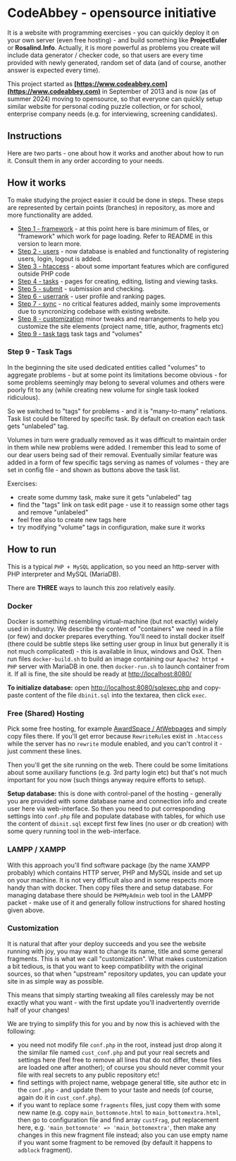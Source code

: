 # CodeAbbey - opensource initiative

It is a website with programming exercises - you can quickly deploy it on your own server (even free hosting) - and
build something like **ProjectEuler** or **Rosalind.Info**. Actually, it is more powerful as problems you create
will include data generator / checker code, so that users are every time provided with newly generated, random set
of data (and of course, another answer is expected every time).

This project started as **[https://www.codeabbey.com](https://www.codeabbey.com)**
in September of 2013 and is now (as of summer 2024) moving to opensource, so that everyone can quickly setup
similar website for personal coding puzzle collection, or for school, enterprise company needs (e.g. for
interviewing, screening candidates).

## Instructions

Here are two parts - one about how it works and another about how to run it. Consult them in any order according
to your needs.

## How it works

To make studying the project easier it could be done in steps. These steps are represented
by certain points (branches) in repository, as more and more functionality are added.

- [Step 1 - framework](https://github.com/CodeAbbey/src/tree/v0.1-framework) - at this point
    here is bare minimum of files, or "framework" which work for page loading. Refer to README
    in this version to learn more.
- [Step 2 - users](https://github.com/CodeAbbey/src/tree/v0.2-users) - now database is enabled
    and functionality of registering users, login, logout is added.
- [Step 3 - htaccess](https://github.com/CodeAbbey/src/tree/v0.3-htaccess) - about some important
    features which are configured outside PHP code
- [Step 4 - tasks](https://github.com/CodeAbbey/src/tree/v0.4-tasks) - pages for creating, editing,
    listing and viewing tasks.
- [Step 5 - submit](https://github.com/CodeAbbey/src/tree/v0.5-submit) - submission and checking.
- [Step 6 - userrank](https://github.com/CodeAbbey/src/tree/v0.6-userrank) - user profile and ranking pages.
- [Step 7 - sync](https://github.com/CodeAbbey/src/tree/v0.7-sync) - no critical features added,
    mainly some improvements due to syncronizing codebase with existing website.
- [Step 8 - customization](https://github.com/CodeAbbey/src/tree/v0.8-customization) minor tweaks and
    rearrangements to help you customize the site elements (project name, title, author, fragments etc)
- [Step 9 - task tags](https://github.com/CodeAbbey/src/tree/v0.9-tags) task tags and "volumes"

### Step 9 - Task Tags

In the beginning the site used dedicated entities called "volumes" to aggregate problems - but at some point its
limitations become obvious - for some problems seemingly may belong to several volumes and others were poorly fit
to any (while creating new volume for single task looked ridiculous).

So we switched to "tags" for problems - and it is "many-to-many" relations. Task list could be filtered by
specific task. By default on creation each task gets "unlabeled" tag.

Volumes in turn were gradually removed as it was difficult to maintain order in them while new problems were added.
I remember this lead to some of our dear users being sad of their removal. Eventually similar feature was added
in a form of few specific tags serving as names of volumes - they are set in config file - and shown as buttons
above the task list.

Exercises:

- create some dummy task, make sure it gets "unlabeled" tag
- find the "tags" link on task edit page - use it to reassign some other tags and remove "unlabeled"
- feel free also to create new tags here
- try modifying "volume" tags in configuration, make sure it works

## How to run

This is a typical `PHP + MySQL` application, so you need an http-server with PHP interpreter and MySQL (MariaDB).

There are **THREE** ways to launch this zoo relatively easily.

### Docker

Docker is something resembling virtual-machine (but not exactly) widely used in industry. We describe
the content of "containers" we need in a file (or few) and docker prepares everything. You'll need to install
docker itself (there could be subtle steps like setting user group in linux but generally it is not much
complicated) - this is available in linux, windows and OsX. Then run files `docker-build.sh` to build an
image containing our `Apache2 httpd + PHP` server with MariaDB in one. then `docker-run.sh` to launch container
from it. If all is fine, the site should be ready at [http://localhost:8080/](http://localhost:8080)

**To initialize database:** open [http://localhost:8080/sqlexec.php](http://localhost:8080/sqlexec.php) and copy-paste content of the file `dbinit.sql` into the textarea, then click `exec`.

### Free (Shared) Hosting

Pick some free hosting, for example [AwardSpace / AtWebpages](https://www.awardspace.com/) and simply copy files there. If you'll get error because `RewriteRule`s exist in `.htaccess` while
the server has no `rewrite` module enabled, and you can't control it - just comment these lines.

Then you'll get the site running on the web. There could be some limitations about some auxiliary functions
(e.g. 3rd party login etc) but that's not much important for you now (such things anyway require efforts to setup).

**Setup database:** this is done with control-panel of the hosting - generally you are provided
with some database name and connection info and create user here via web-interface. So then you
need to put corresponding settings into `conf.php` file and populate database with tables, for
which use the content of `dbinit.sql` except first few lines (no user or db creation) with
some query running tool in the web-interface.

### LAMPP / XAMPP

With this approach you'll find software package (by the name XAMPP probably) which contains HTTP server, PHP and MySQL
inside and set up on your machine. It is not very difficult also and in some respects more handy than with docker.
Then copy files there and setup database. For managing database there should be `PHPMyAdmin`
web tool in the LAMPP packet - make use of it and generally follow instructions for
shared hosting given above.

### Customization

It is natural that after your deploy succeeds and you see the website running with joy, you may
want to change its name, title and some general fragments. This is what we call "customization".
What makes customization a bit tedious, is that you want to keep compatibility with the original
sources, so that when "upstream" repository updates, you can update your site in as simple way as
possible.

This means that simply starting tweaking all files carelessly may be not exactly what you want -
with the first update you'll inadvertently override half of your changes!

We are trying to simplify this for you and by now this is achieved with the following:

- you need not modify file `conf.php` in the root, instead just drop along it the similar file
    named `cust_conf.php` and put your real secrets and settings here (feel free to remove all
    lines that do not differ, these files are loaded one after another); of course you should
    never commit your file with real secrets to any public repository etc!
- find settings with project name, webpage general title, site author etc in the `conf.php` -
    and update them to your taste and needs (of course, again do it in `cust_conf.php`).
- if you want to replace some `fragments` files, just copy them with some new name (e.g.
    copy `main_bottomnote.html` to `main_bottomextra.html`, then go to configuration file
    and find array `custFrag`, put replacement here, e.g. `'main_bottomnote' => 'main_bottomextra'`,
    then make any changes in this new fragment file instead; also you can use empty name if you
    want some fragment to be removed (by default it happens to `adblock` fragment).


